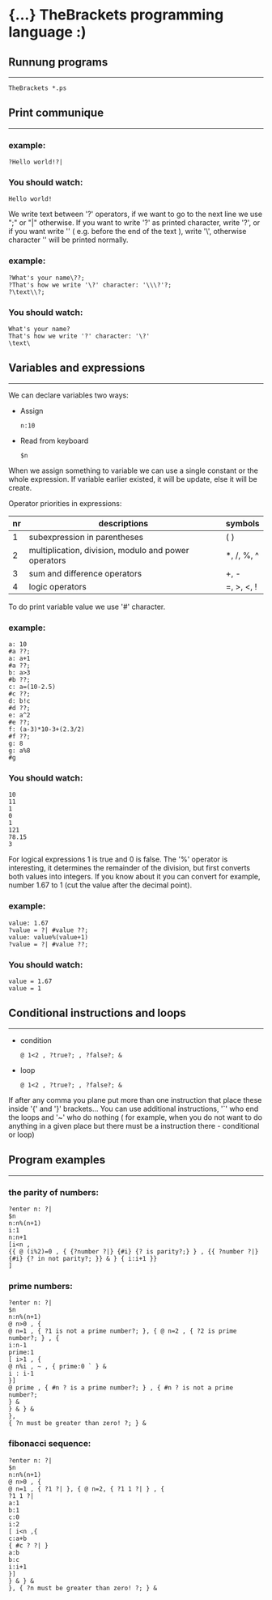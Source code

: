 # {...} TheBrackets programming language :)


## Runnung programs
------
```
TheBrackets *.ps
```

##  Print communique
------
### example:
```
?Hello world!?|
```
### You should watch:
```
Hello world!
```

We write text between '?' operators, if we want to go to the next line we use ";" or
"|" otherwise.
If you want to write '?' as printed character, write '\?', or if you want write '\' ( e.g.
before the end of the text ), write '\\', otherwise character '\' will be printed
normally.

### example:
```
?What's your name\??;
?That's how we write '\?' character: '\\\?'?;
?\text\\?;
```
### You should watch:
```
What's your name?
That's how we write '?' character: '\?'
\text\
```

## Variables and expressions
------
We can declare variables two ways:
* Assign
  ```
  n:10
  ```
* Read from keyboard
  ```
  $n
  ```

When we assign something to variable we can use a single constant or the whole
expression.
If variable earlier existed, it will be update, else it will be create.

Operator priorities in expressions:

nr | descriptions                                         | symbols
---|------------------------------------------------------|---------
1  | subexpression in parentheses                         | ( )
2  | multiplication, division, modulo and power operators | *, /, %, ^
3  | sum and difference operators                         | +, -
4  | logic operators                                      | =, >, <, !

To do print variable value we use '#' character.

### example:
```
a: 10
#a ??;
a: a+1
#a ??;
b: a>3
#b ??;
c: a=(10-2.5)
#c ??;
d: b!c
#d ??;
e: a^2
#e ??;
f: (a-3)*10-3+(2.3/2)
#f ??;
g: 8
g: a%8
#g
```

### You should watch:
```
10
11
1
0
1
121
78.15
3
```

For logical expressions 1 is true and 0 is false. The '%' operator is interesting, it
determines the remainder of the division, but first converts both values into
integers. If you know about it you can convert for example, number 1.67 to 1 (cut
the value after the decimal point).

### example:
```
value: 1.67
?value = ?| #value ??;
value: value%(value+1)
?value = ?| #value ??;
```

### You should watch:
```
value = 1.67
value = 1
```

## Conditional instructions and loops
------
* condition
    ```
    @ 1<2 , ?true?; , ?false?; &
    ```
* loop
    ```
    @ 1<2 , ?true?; , ?false?; &
    ```

If after any comma you plane put more than one instruction that place these inside
'{' and '}' brackets... 
You can use additional instructions, '`' who end the loops and '~' who do nothing (
for example, when you do not want to do anything in a given place but there must
be a instruction there - conditional or loop)


## Program examples
------
### the parity of numbers:
```
?enter n: ?|
$n
n:n%(n+1)
i:1
n:n+1
[i<n ,
{{ @ (i%2)=0 , { {?number ?|} {#i} {? is parity?;} } , {{ ?number ?|}
{#i} {? in not parity?; }} & } { i:i+1 }}
]

```

### prime numbers:
```
?enter n: ?|
$n
n:n%(n+1)
@ n>0 , {
@ n=1 , { ?1 is not a prime number?; }, { @ n=2 , { ?2 is prime
number?; } , {
i:n-1
prime:1
[ i>1 , {
@ n%i , ~ , { prime:0 ` } &
i : i-1
}]
@ prime , { #n ? is a prime number?; } , { #n ? is not a prime number?;
} &
} & } &
},
{ ?n must be greater than zero! ?; } &
```

### fibonacci sequence:
```
?enter n: ?|
$n
n:n%(n+1)
@ n>0 , {
@ n=1 , { ?1 ?| }, { @ n=2, { ?1 1 ?| } , {
?1 1 ?|
a:1
b:1
c:0
i:2
[ i<n ,{
c:a+b
{ #c ? ?| }
a:b
b:c
i:i+1
}]
} & } &
}, { ?n must be greater than zero! ?; } &
```
